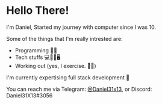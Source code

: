 # Hello There!
I'm Daniel, Started my journey with computer since I was 10.

Some of the things that I'm really intrested are:
- Programming 👨‍💻 
- Tech stuffs 💻📡📱🖥 
- Working out (yes, I exercise. 🦾😎)

I'm currently expertising full stack development 🚀

You can reach me via Telegram: [@Daniel31x13](https://t.me/Daniel31X13), or Discord: Daniel31X13#3056
